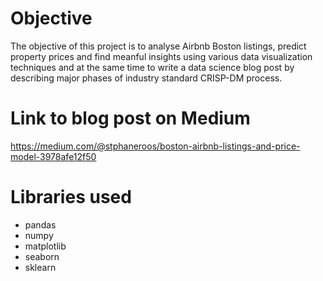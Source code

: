 # Objective
The objective of this project is to analyse Airbnb Boston listings, predict property prices and find meanful insights using various data visualization techniques and at the same time to write a data science blog post by describing major phases of industry standard CRISP-DM process.

# Link to blog post on Medium 
https://medium.com/@stphaneroos/boston-airbnb-listings-and-price-model-3978afe12f50

# Libraries used

- pandas
- numpy
- matplotlib
- seaborn
- sklearn

